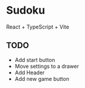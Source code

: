 # Sudoku

React + TypeScript + Vite

## TODO

-   Add start button
-   Move settings to a drawer
-   Add Header
-   Add new game button
